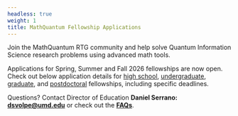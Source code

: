 ```yaml
---
headless: true
weight: 1
title: MathQuantum Fellowship Applications
---
```


Join the MathQuantum RTG community and help solve Quantum Information Science research problems using advanced math tools.

Applications for Spring, Summer and Fall 2026 fellowships are now open. Check out below application details for [high school](#highschool), [undergraduate](#undergraduate), [graduate](#graduate), and [postdoctoral](#postdoc) fellowships, including specific deadlines.

Questions? Contact Director of Education **Daniel Serrano: dsvolpe@umd.edu** or check out the **[FAQs](/faq)**.
